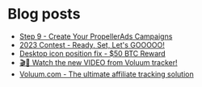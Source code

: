 # Blog posts
<!-- BLOG-POST-LIST:START -->
- [Step 9 - Create Your PropellerAds Campaigns](https://afflift.com/f/threads/step-9-create-your-propellerads-campaigns.7480/)
- [2023 Contest - Ready, Set, Let&#39;s GOOOOO!](https://afflift.com/f/threads/2023-contest-ready-set-lets-gooooo.10246/)
- [Desktop icon position fix - $50 BTC Reward](https://afflift.com/f/threads/desktop-icon-position-fix-50-btc-reward.10242/)
- [🎬🍿 Watch the new VIDEO from Voluum tracker!](https://afflift.com/f/threads/%F0%9F%8E%AC%F0%9F%8D%BF-watch-the-new-video-from-voluum-tracker.10249/)
- [Voluum.com - The ultimate affiliate tracking solution](https://afflift.com/f/threads/voluum-com-the-ultimate-affiliate-tracking-solution.1843/)
<!-- BLOG-POST-LIST:END -->
